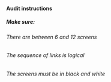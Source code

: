 #### Audit instructions

##### Make sure: 

###### There are between 6 and 12 screens
###### The sequence of links is logical
###### The screens must be in black and white